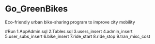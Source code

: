 # Go_GreenBikes
Eco-friendly urban bike-sharing program to improve city mobility

#Run 
1.AppAdmin.sql
2.Tables.sql
3.users_insert
4.admin_insert
5.user_subs_insert
6.bike_insert
7.ride_start
8.ride_stop
9.tran_misc_cost


